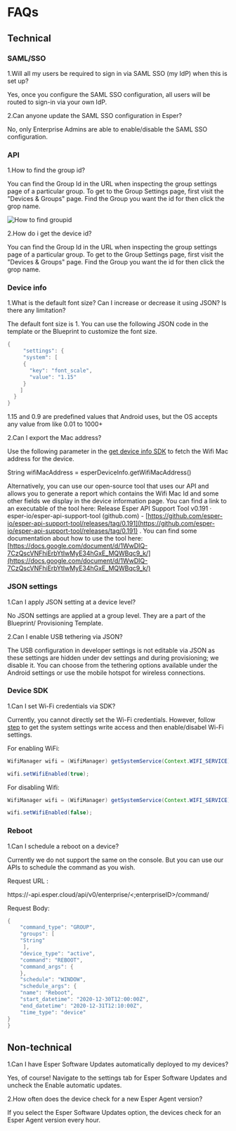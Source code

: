 # FAQs


## Technical

### SAML/SSO

1.Will all my users be required to sign in via SAML SSO (my IdP) when this is set up?

 Yes, once you configure the SAML SSO configuration, all users will be routed to sign-in via your own IdP.

 
2.Can anyone update the SAML SSO configuration in Esper?

 No, only Enterprise Admins are able to enable/disable the SAML SSO configuration.

### API

1.How to find the group id?
    

You can find the Group Id in the URL when inspecting the group settings page of a particular group. To get to the Group Settings page, first visit the "Devices & Groups" page. Find the Group you want the id for then click the grop name.

![How to find groupid](https://lh5.googleusercontent.com/LUONO92MqdMDPo_-2zd7PoLboXxemydIpaEgoGbqECJy6AemuVmVFhNLX_i7_0JeBY4dPs7Ysy_zNDNEVYYtNFaB8xB7GCgZhOvBe1w4tQiAddTY70usBpoD8mwMYYb1oXyVtPOC7dTo42XxXA)

  

2.How do i get the device id?
    

You can find the Group Id in the URL when inspecting the group settings page of a particular group. To get to the Group Settings page, first visit the "Devices & Groups" page. Find the Group you want the id for then click the grop name.

### Device info

1.What is the default font size? Can I increase or decrease it using JSON? Is there any limitation?
    

The default font size is 1. You can use the following JSON code in the template or the Blueprint to customize the font size.

```java
{  
     "settings": {  
     "system": [  
     {  
       "key": "font_scale",  
       "value": "1.15"  
     }  
    ]  
  }  
}
```

1.15 and 0.9 are predefined values that Android uses, but the OS accepts any value from like 0.01 to 1000+

2.Can I export the Mac address?
    

Use the following parameter in the [get device info SDK](http://ing-the-esper-sdk-in-your-application) to fetch the Wifi Mac address for the device.

String  wifiMacAddress = esperDeviceInfo.getWifiMacAddress()

  

Alternatively, you can use our open-source tool that uses our API and allows you to generate a report which contains the Wifi Mac Id and some other fields we display in the device information page. You can find a link to an executable of the tool here: Release Esper API Support Tool v0.191 · esper-io/esper-api-support-tool (github.com) - [https://github.com/esper-io/esper-api-support-tool/releases/tag/0.191](https://github.com/esper-io/esper-api-support-tool/releases/tag/0.191) . You can find some documentation about how to use the tool here: [https://docs.google.com/document/d/1WwDIQ-7CzQscVNFhiErbYtIwMyE34hGxE_MQWBqc9_k/](https://docs.google.com/document/d/1WwDIQ-7CzQscVNFhiErbYtIwMyE34hGxE_MQWBqc9_k/)

  
### JSON settings

1.Can I apply JSON setting at a device level?
    

No JSON settings are applied at a group level. They are a part of the Blueprint/ Provisioning Template.

  

2.Can I enable USB tethering via JSON?
    

The USB configuration in developer settings is not editable via JSON as these settings are hidden under dev settings and during provisioning; we disable it. You can choose from the tethering options available under the Android settings or use the mobile hotspot for wireless connections.

### Device SDK

1.Can I set Wi-Fi credentials via SDK?
    

Currently, you cannot directly set the Wi-Fi credentials. However, follow [step](https://docs.esper.io/home/devicesdk.html#enabling-the-esper-sdk-in-your-application) to get the system settings write access and then enable/disabel Wi-Fi settings.

  

For enabling WiFi:

```java
WifiManager wifi = (WifiManager) getSystemService(Context.WIFI_SERVICE);

wifi.setWifiEnabled(true);
```
  

For disabling Wifi:

```java
WifiManager wifi = (WifiManager) getSystemService(Context.WIFI_SERVICE);

wifi.setWifiEnabled(false);
```

### Reboot

1.Can I schedule a reboot on a device?
    

Currently we do not support the same on the console. But you can use our APIs to schedule the command as you wish.

  

Request URL :

https://<endpoint-name>-api.esper.cloud/api/v0/enterprise/<;enterpriseID>/command/

Request Body:

```java
{  
    "command_type": "GROUP",  
    "groups": [  
    "String"  
     ],  
    "device_type": "active",  
    "command": "REBOOT",  
    "command_args": {  
    },  
    "schedule": "WINDOW",  
    "schedule_args": {  
    "name": "Reboot",  
    "start_datetime": "2020-12-30T12:00:00Z",  
    "end_datetime": "2020-12-31T12:10:00Z",  
    "time_type": "device"  
}  
}
```

## Non-technical

1.Can I have Esper Software Updates automatically deployed to my devices?

 Yes, of course! Navigate to the settings tab for Esper Software Updates and uncheck the Enable automatic updates.
 

2.How often does the device check for a new Esper Agent version?

If you select the Esper Software Updates option, the devices check for an Esper Agent version every hour.

  